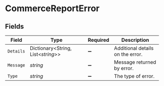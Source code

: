# CommerceReportError


## Fields

| Field                              | Type                               | Required                           | Description                        |
| ---------------------------------- | ---------------------------------- | ---------------------------------- | ---------------------------------- |
| `Details`                          | Dictionary<String, List<*string*>> | :heavy_minus_sign:                 | Additional details on the error.   |
| `Message`                          | *string*                           | :heavy_minus_sign:                 | Message returned by error.         |
| `Type`                             | *string*                           | :heavy_minus_sign:                 | The type of error.                 |